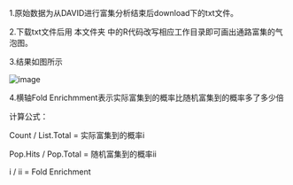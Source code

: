 1.原始数据为从DAVID进行富集分析结束后download下的txt文件。

2.下载txt文件后用 本文件夹 中的R代码改写相应工作目录即可画出通路富集的气泡图。

3.结果如图所示

![image](https://user-images.githubusercontent.com/102901955/166146200-7a47dcef-6eb1-4ecc-b289-d7bd7db9c9be.png)

4.横轴Fold Enrichmment表示实际富集到的概率比随机富集到的概率多了多少倍  
  
  计算公式：
  
  Count / List.Total = 实际富集到的概率i
  
  Pop.Hits / Pop.Total = 随机富集到的概率ii
  
  i / ii = Fold Enrichment
